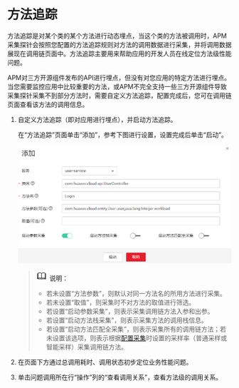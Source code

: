 # 方法追踪<a name="ZH-CN_TOPIC_0127229100"></a>

方法追踪是对某个类的某个方法进行动态埋点，当这个类的方法被调用时，APM采集探针会按照您配置的方法追踪规则对方法的调用数据进行采集，并将调用数据展现在调用链页面中。方法追踪主要用来帮助应用的开发人员在线定位方法级性能问题。

APM对三方开源组件发布的API进行埋点，但没有对您应用的特定方法进行埋点。当您需要监控应用中比较重要的方法，或APM不完全支持一些三方开源组件导致采集探针采集不到部分方法时，需要自定义方法追踪，配置完成后，您可在调用链页面查看该方法的调用信息。

1.  自定义方法追踪（即对应用进行埋点），并启动方法追踪。

    在“方法追踪”页面单击“添加”，参考下图进行设置，设置完成后单击“启动”。

    ![](figures/方法追踪.png)

    >![](public_sys-resources/icon-note.gif) **说明：**   
    >-   若未设置“方法参数”，则默认对同一方法名的所用方法进行采集。  
    >-   若未设置“取值”，则采集时不对方法的取值进行筛选。  
    >-   若设置“启动参数采集”，则表示采集调用链方法入参和出参。  
    >-   若设置“启动方法栈采集”，则表示采集方法的调用栈信息。  
    >-   若设置“启动方法匹配全采集”，则表示采集所有的调用链方法；若未设置该选项，则表示根据[配置采集](配置采集.md)时设置的采样率（普通采样或智能采样）采集调用链方法。  

2.  在页面下方通过总调用耗时、调用状态初步定位业务性能问题。
3.  单击问题调用所在行“操作”列的“查看调用关系”，查看方法级的调用关系。

